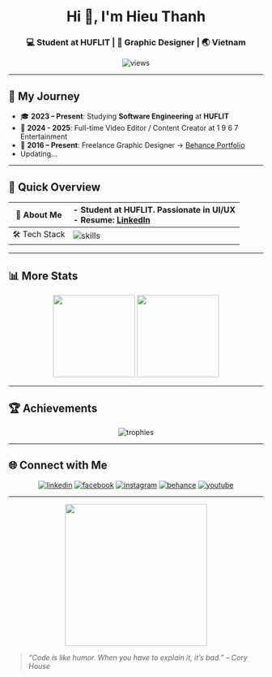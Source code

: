 <h1 align="center">Hi 👋, I'm Hieu Thanh</h1>
<h3 align="center">💻 Student at HUFLIT | 🎨 Graphic Designer | 🌏 Vietnam</h3>

<p align="center">
  <img src="https://komarev.com/ghpvc/?username=hieuthanh1209&label=Profile%20views&color=0e75b6&style=flat" alt="views"/>
</p>

---

## 🚀 My Journey  

- 🎓 **2023 – Present**: Studying **Software Engineering** at **HUFLIT**
- 📸 **2024 - 2025**: Full-time Video Editor / Content Creator at 1 9 6 7 Entertainment
- 🎨 **2016 – Present**: Freelance Graphic Designer → [Behance Portfolio](https://www.behance.net/thanhhieu0051)
-  Updating...

---

## 📌 Quick Overview  
| 🎯 About Me | - Student at HUFLIT. Passionate in UI/UX <br> - Resume: [LinkedIn](https://www.linkedin.com/in/thanhhieu5100/) |
|-------------|:--------------|
| 🛠 Tech Stack | ![skills](https://skillicons.dev/icons?i=html,css,js,cs,dotnet,nodejs,mysql,mongodb,firebase,git,docker,figma,ps,ai) |
---

## 📊 More Stats  

<p align="center">
  <img src="https://github-readme-stats.vercel.app/api/top-langs?username=hieuthanh1209&layout=compact&theme=light&hide_border=true" height="162"/>
  <img src="https://github-readme-stats.vercel.app/api?username=hieuthanh1209&show_icons=true&theme=light&hide_border=true" height="162"/>
</p>

---

## 🏆 Achievements  
<p align="center">
  <img src="https://github-profile-trophy.vercel.app/?username=hieuthanh1209&theme=tokyonight&row=1&column=6&margin-w=10&margin-h=10" alt="trophies"/>
</p>

---

## 🌐 Connect with Me  
<p align="center">
  <a href="https://linkedin.com/in/thanhhieu5100"><img src="https://skillicons.dev/icons?i=linkedin" alt="linkedin"/></a>
  <a href="https://fb.com/thanhhieu0051"><img src="https://skillicons.dev/icons?i=facebook" alt="facebook"/></a>
  <a href="https://instagram.com/kevinhieu2005"><img src="https://skillicons.dev/icons?i=instagram" alt="instagram"/></a>
  <a href="https://www.behance.net/thanhhieu0051"><img src="https://skillicons.dev/icons?i=behance" alt="behance"/></a>
  <a href="https://www.youtube.com/c/thanhhieu0051"><img src="https://skillicons.dev/icons?i=youtube" alt="youtube"/></a>
</p>

---

<p align="center">
  <img src="https://media.giphy.com/media/qgQUggAC3Pfv687qPC/giphy.gif" width="280"/>
</p>

> _“Code is like humor. When you have to explain it, it’s bad.” – Cory House_
